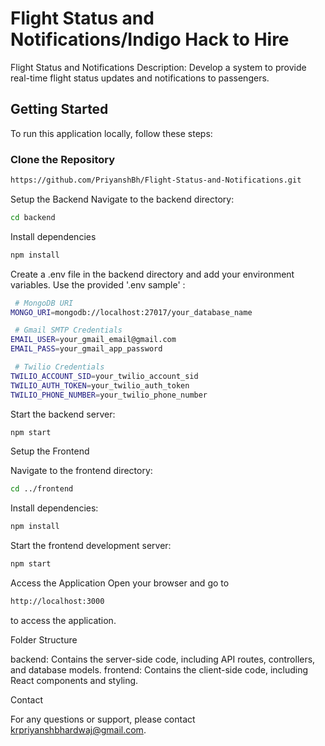 # Flight Status and Notifications/Indigo Hack to Hire

Flight Status and Notifications
Description: Develop a system to provide real-time flight status updates and notifications to
passengers.

## Getting Started

To run this application locally, follow these steps:

### Clone the Repository

```bash
https://github.com/PriyanshBh/Flight-Status-and-Notifications.git
```
Setup the Backend
Navigate to the backend directory:
```bash
cd backend
```
Install dependencies
```bash
npm install
```
Create a .env file in the backend directory and add your environment variables. Use the provided '.env sample' :
```bash
 # MongoDB URI
MONGO_URI=mongodb://localhost:27017/your_database_name

 # Gmail SMTP Credentials
EMAIL_USER=your_gmail_email@gmail.com
EMAIL_PASS=your_gmail_app_password

 # Twilio Credentials
TWILIO_ACCOUNT_SID=your_twilio_account_sid
TWILIO_AUTH_TOKEN=your_twilio_auth_token
TWILIO_PHONE_NUMBER=your_twilio_phone_number
```

 
Start the backend server:
```bash
npm start
```
Setup the Frontend

Navigate to the frontend directory:
```bash
cd ../frontend
```
Install dependencies:
```bash
npm install
```
Start the frontend development server:
```bash
npm start
```

Access the Application
Open your browser and go to 
```bash
http://localhost:3000 
```
to access the application.

Folder Structure

backend: Contains the server-side code, including API routes, controllers, and database models.
frontend: Contains the client-side code, including React components and styling.

Contact

For any questions or support, please contact krpriyanshbhardwaj@gmail.com.
